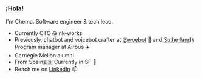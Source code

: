 ### ¡Hola!

I'm Chema. 
Software engineer & tech lead.

- Currently CTO @ink-works
- Previously, chatbot and voicebot crafter at [@woebot](https://github.com/Woebot) :robot: and [Sutherland](https://www.sutherlandglobal.com/) 📞 Program manager at Airbus :airplane:
- Carnegie Mellon alumni
- From Spain:es: Currently in SF :bridge_at_night:
- Reach me on [LinkedIn](https://www.linkedin.com/in/chemalopezp/) 📫

